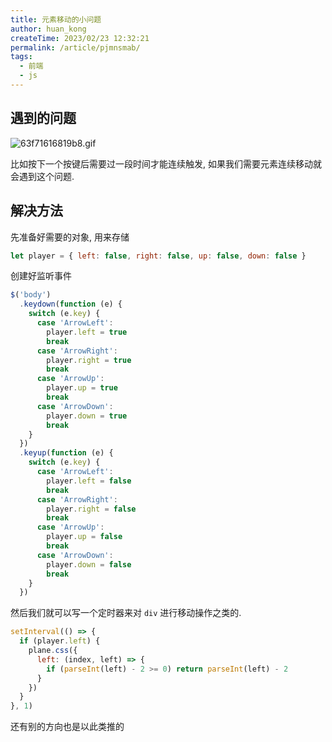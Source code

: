 ```yaml
---
title: 元素移动的小问题
author: huan_kong
createTime: 2023/02/23 12:32:21
permalink: /article/pjmnsmab/
tags:
  - 前端
  - js
---
```


## 遇到的问题

![63f71616819b8.gif](https://img.huankong.top/i/2023/02/23/63f71616819b8.gif)

比如按下一个按键后需要过一段时间才能连续触发, 如果我们需要元素连续移动就会遇到这个问题.

## 解决方法

先准备好需要的对象, 用来存储

``` js
let player = { left: false, right: false, up: false, down: false }
```

创建好监听事件

``` js
$('body')
  .keydown(function (e) {
    switch (e.key) {
      case 'ArrowLeft':
        player.left = true
        break
      case 'ArrowRight':
        player.right = true
        break
      case 'ArrowUp':
        player.up = true
        break
      case 'ArrowDown':
        player.down = true
        break
    }
  })
  .keyup(function (e) {
    switch (e.key) {
      case 'ArrowLeft':
        player.left = false
        break
      case 'ArrowRight':
        player.right = false
        break
      case 'ArrowUp':
        player.up = false
        break
      case 'ArrowDown':
        player.down = false
        break
    }
  })
```

然后我们就可以写一个定时器来对 `div` 进行移动操作之类的.

``` js
setInterval(() => {
  if (player.left) {
    plane.css({
      left: (index, left) => {
        if (parseInt(left) - 2 >= 0) return parseInt(left) - 2
      }
    })
  }
}, 1)
```

还有别的方向也是以此类推的
